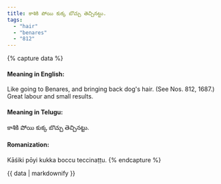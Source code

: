 ```yaml
---
title: కాశికి పోయి కుక్క బొచ్చు తెచ్చినట్టు.
tags:
  - "hair"
  - "benares"
  - "812"
---
```


{% capture data %}
#### Meaning in English:
Like going to Benares, and bringing back dog's hair.
(See Nos. 812, 1687.)
Great labour and small results.

#### Meaning in Telugu:
కాశికి పోయి కుక్క బొచ్చు తెచ్చినట్టు.

#### Romanization:
Kāśiki pōyi kukka boccu teccinaṭṭu.
{% endcapture %}

{{ data | markdownify }}


